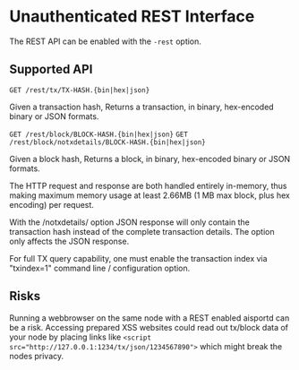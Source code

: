 Unauthenticated REST Interface
==============================

The REST API can be enabled with the `-rest` option.

Supported API
-------------
`GET /rest/tx/TX-HASH.{bin|hex|json}`

Given a transaction hash,
Returns a transaction, in binary, hex-encoded binary or JSON formats.

`GET /rest/block/BLOCK-HASH.{bin|hex|json}`
`GET /rest/block/notxdetails/BLOCK-HASH.{bin|hex|json}`

Given a block hash,
Returns a block, in binary, hex-encoded binary or JSON formats.

The HTTP request and response are both handled entirely in-memory, thus making maximum memory usage at least 2.66MB (1 MB max block, plus hex encoding) per request.

With the /notxdetails/ option JSON response will only contain the transaction hash instead of the complete transaction details. The option only affects the JSON response.

For full TX query capability, one must enable the transaction index via "txindex=1" command line / configuration option.

Risks
-------------
Running a webbrowser on the same node with a REST enabled aisportd can be a risk. Accessing prepared XSS websites could read out tx/block data of your node by placing links like `<script src="http://127.0.0.1:1234/tx/json/1234567890">` which might break the nodes privacy.
